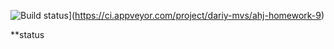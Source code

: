 ![Build status](https://ci.appveyor.com/api/projects/status/fj9paqwtbwijxg3l?svg=true)](https://ci.appveyor.com/project/dariy-mvs/ahj-homework-9)

**status